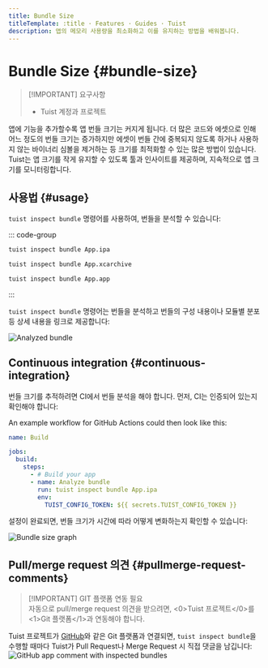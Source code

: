 ```yaml
---
title: Bundle Size
titleTemplate: :title · Features · Guides · Tuist
description: 앱의 메모리 사용량을 최소화하고 이를 유지하는 방법을 배워봅니다.
---
```


# Bundle Size {#bundle-size}

> [!IMPORTANT] 요구사항
>
> - <LocalizedLink href="/server/introduction/accounts-and-projects">Tuist 계정과 프로젝트</LocalizedLink>

앱에 기능을 추가할수록 앱 번들 크기는 커지게 됩니다. 더 많은 코드와 에셋으로 인해 어느 정도의 번들 크기는 증가하지만 에셋이 번들 간에 중복되지 않도록 하거나 사용하지 않는 바이너리 심볼을 제거하는 등 크기를 최적화할 수 있는 많은 방법이 있습니다. Tuist는 앱 크기를 작게 유지할 수 있도록 툴과 인사이트를 제공하며, 지속적으로 앱 크기를 모니터링합니다.

## 사용법 {#usage}

`tuist inspect bundle` 명령어를 사용하여, 번들을 분석할 수 있습니다:

::: code-group

```bash [Analyze an .ipa]
tuist inspect bundle App.ipa
```

```bash [Analyze an .xcarchive]
tuist inspect bundle App.xcarchive
```

```bash [Analyze an app bundle]
tuist inspect bundle App.app
```

:::

`tuist inspect bundle` 명령어는 번들을 분석하고 번들의 구성 내용이나 모듈별 분포 등 상세 내용을 링크로 제공합니다:

![Analyzed bundle](/images/guides/features/bundle-size/analyzed-bundle.png)

## Continuous integration {#continuous-integration}

번들 크기를 추적하려면 CI에서 번들 분석을 해야 합니다. 먼저, CI는 <LocalizedLink href="/guides/automate/continuous-integration#authentication">인증</LocalizedLink>되어 있는지 확인해야 합니다:

An example workflow for GitHub Actions could then look like this:

```yaml
name: Build

jobs:
  build:
    steps:
      - # Build your app
      - name: Analyze bundle
        run: tuist inspect bundle App.ipa
        env:
          TUIST_CONFIG_TOKEN: ${{ secrets.TUIST_CONFIG_TOKEN }}
```

설정이 완료되면, 번들 크기가 시간에 따라 어떻게 변화하는지 확인할 수 있습니다:

![Bundle size graph](/images/guides/features/bundle-size/bundle-size-graph.png)

## Pull/merge request 의견 {#pullmerge-request-comments}

> [!IMPORTANT] GIT 플랫폼 연동 필요\
> 자동으로 pull/merge request 의견을 받으려면, <0>Tuist 프로젝트</0>를 <1>Git 플랫폼</1>과 연동해야 합니다.

Tuist 프로젝트가 [GitHub](https://github.com)와 같은 Git 플랫폼과 연결되면, `tuist inspect bundle`을 수행할 때마다 Tuist가 Pull Request나 Merge Request 시 직접 댓글을 남깁니다:
![GitHub app comment with inspected bundles](/images/guides/features/bundle-size/github-app-with-bundles.png)
